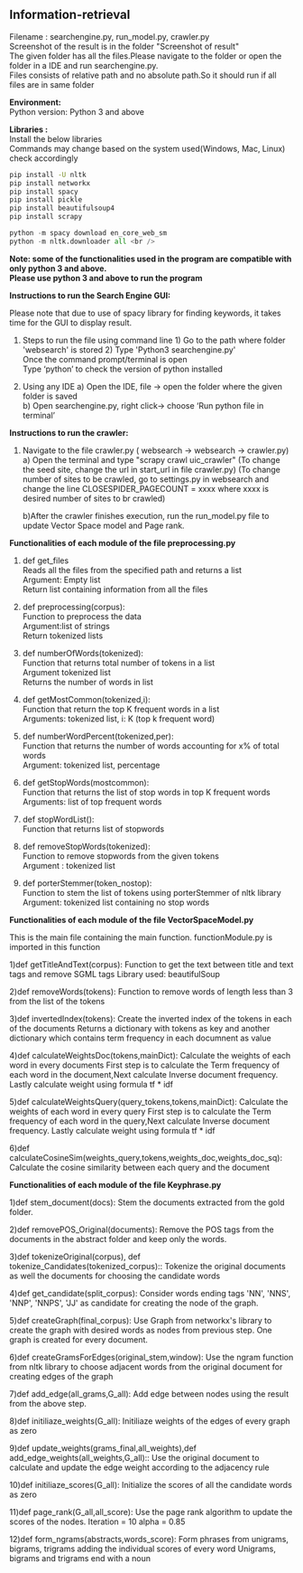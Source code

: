 ## Information-retrieval

Filename :  searchengine.py, run_model.py, crawler.py </br>
Screenshot of the result is in the folder "Screenshot of result" </br>
The given folder has all the files.Please navigate to the folder or open the folder in a IDE
and run searchengine.py. </br>
Files consists of relative path and no absolute path.So it should run if all files are in same folder </br>

__Environment:__ <br />
Python version: Python 3 and above <br />

__Libraries :__ <br />
Install the below libraries<br />
Commands may change based on the system used(Windows, Mac, Linux) check accordingly

```bash
pip install -U nltk 
pip install networkx
pip install spacy
pip install pickle
pip install beautifulsoup4
pip install scrapy
```

```python
python -m spacy download en_core_web_sm 
python -m nltk.downloader all <br />
```

__Note: some of the functionalities used in the program are compatible with only python 3 and above.__<br />
__Please use python 3 and above to run the program__<br />

__Instructions to run the Search Engine GUI:__<br />

Please note that due to use of spacy library for finding keywords, it takes time for the GUI to display result.

1. Steps to run the file using command line
		1) Go to the path where folder 'websearch' is stored
   		2) Type 'Python3 searchengine.py' <br />
Once the command prompt/terminal is open <br />
Type ‘python’ to check the version of python installed<br />

2. Using any IDE
	a) Open the IDE, file -> open the folder where the given folder is saved<br />
	b) Open searchengine.py, right click-> choose ‘Run python file in terminal’<br />

__Instructions to run the crawler:__<br />

1. Navigate to the file crawler.py ( websearch -> websearch -> crawler.py)
	a) Open the terminal and type "scrapy crawl uic_crawler"
	  (To change the seed site, change the url in start_url in file crawler.py)
	  (To change number of sites to be crawled, go to settings.py in websearch and change the line CLOSESPIDER_PAGECOUNT = xxxx where xxxx is desired number of sites to br crawled)

	b)After the crawler finishes execution, run the run_model.py file to update Vector Space model and Page rank.

__Functionalities of each module of the file preprocessing.py__<br />
1) def get_files<br />
Reads all the files from the specified path and returns a list<br />
Argument: Empty list<br />
Return list containing information from all the files<br /> 

2) def preprocessing(corpus):<br />
Function to preprocess the data<br />
Argument:list of strings<br />
Return tokenized lists <br />

3) def numberOfWords(tokenized):<br />
Function that returns total number of tokens in a list<br />
Argument tokenized list<br />
Returns the number of words in list<br />

4) def getMostCommon(tokenized,i):<br />
Function that return the top K frequent words in a list<br />
Arguments: tokenized list, i: K (top k frequent word)<br />

5) def numberWordPercent(tokenized,per):<br />
Function that returns the number of words accounting for x% of total words<br />
Argument: tokenized list, percentage<br />

6) def getStopWords(mostcommon):<br />
Function that returns the list of stop words in top K frequent words<br />
Arguments: list of top frequent words<br />

7) def stopWordList():<br />
Function that returns list of stopwords<br />

8) def removeStopWords(tokenized):<br />
Function to remove stopwords from the given tokens<br />
Argument : tokenized list<br />

9) def porterStemmer(token_nostop):<br />
Function to stem the list of tokens using porterStemmer of nltk library<br />
Argument: tokenized list containing no stop words <br />

__Functionalities of each module of the file VectorSpaceModel.py__<br />

This is the main file containing the main function.
functionModule.py is imported in this function

1)def getTitleAndText(corpus):
Function to get the text between title and text tags and remove SGML tags
Library used: beautifulSoup

2)def removeWords(tokens):
Function to remove words of length less than 3 from the list of the tokens

3)def invertedIndex(tokens):
Create the inverted index of the tokens in each of the documents
Returns a dictionary with tokens as key and another dictionary which contains term frequency in each documnent as value

4)def calculateWeightsDoc(tokens,mainDict):
Calculate the weights of each word in every documents
First step is to calculate the Term frequency of each word in the document,Next calculate Inverse document frequency.
Lastly calculate weight using formula tf * idf

5)def calculateWeightsQuery(query_tokens,tokens,mainDict):
Calculate the weights of each word in every query
First step is to calculate the Term frequency of each word in the query,Next calculate Inverse document frequency.
Lastly calculate weight using formula tf * idf

6)def calculateCosineSim(weights_query,tokens,weights_doc,weights_doc_sq):
Calculate the cosine similarity between each query and the document


__Functionalities of each module of the file Keyphrase.py__<br />

1)def stem_document(docs):
Stem the documents extracted from the gold folder.

2)def removePOS_Original(documents):
Remove the POS tags from the documents in the abstract folder and keep only the words.

3)def tokenizeOriginal(corpus), def tokenize_Candidates(tokenized_corpus)::
Tokenize the original documents as well the documents for choosing the candidate words

4)def get_candidate(split_corpus):
Consider words ending tags 'NN', 'NNS', 'NNP', 'NNPS', 'JJ' as candidate for creating the node of the graph.

5)def createGraph(final_corpus):
Use Graph from networkx's library to create the graph with desired words as nodes from previous step.
One graph is created for every document.

6)def createGramsForEdges(original_stem,window):
Use the ngram function from nltk library to choose adjacent words from the original document for creating edges of the graph

7)def add_edge(all_grams,G_all):
Add edge between nodes using the result from the above step.

8)def initiliaze_weights(G_all):
Initiliaze weights of the edges of every graph as zero

9)def update_weights(grams_final,all_weights),def add_edge_weights(all_weights,G_all)::
Use the original document to calculate and update the edge weight according to the adjacency rule

10)def initiliaze_scores(G_all):
Initialize the scores of all the candidate words as zero

11)def page_rank(G_all,all_score):
Use the page rank algorithm to update the scores of the nodes.
Iteration = 10
alpha = 0.85

12)def form_ngrams(abstracts,words_score):
Form phrases from unigrams, bigrams, trigrams adding the individual scores of every word
Unigrams, bigrams and trigrams end with a noun












